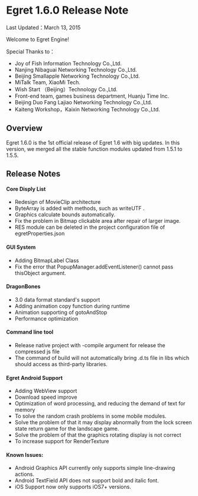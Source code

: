 ﻿Egret 1.6.0 Release Note
===============================

Last Updated：March 13, 2015

Welcome to Egret Engine!

Special Thanks to：

* Joy of Fish Information Technology Co.,Ltd.
* Nanjing Nibaguai Networking Technology Co.,Ltd.
* Beijing Smallapple Networking Technology Co.,Ltd.
* MiTalk Team, XiaoMi Tech.
* Wish Start （Beijing）Technology Co.,Ltd.
* Front-end team, games business department, Huanju Time Inc.
* Beijing Duo Fang Lajiao Networking Technology Co.,Ltd.
* Kaiteng Workshop，Kaixin Networking Technology Co.,Ltd.

## Overview

Egret 1.6.0 is the 1st official release of Egret 1.6 with big updates. In this version, we merged all the stable function modules updated from 1.5.1 to 1.5.5.

## Release Notes


#### Core Disply List

* Redesign of MovieClip architecture
* ByteArray is added with methods, such as writeUTF .
* Graphics calculate bounds automatically.
* Fix the problem in Bitmap clickable area after repair of larger image.
* RES module can be deleted in the project configuration file of egretProperties.json


#### GUI System

* Adding BitmapLabel Class
* Fix the error that PopupManager.addEventListener() cannot pass thisObject argument.


#### DragonBones

* 3.0 data format standard's support 
* Adding animation copy function during runtime
* Animation supporting of gotoAndStop
* Performance optimization

#### Command line tool

* Release native project with -compile argument for release the compressed js file
* The command of build will not automatically bring .d.ts file in libs which should access as third-party libraries.

#### Egret Android Support

* Adding WebView support
* Download speed improve
* Optimization of word processing, and reducing the demand of text for memory 
* To solve the random crash problems in some mobile modules. 
* Solve the problem of that it may display abnormally from the lock screen state return game for the landscape game.
* Solve the problem of that the graphics rotating display is not correct
* To increase support for RenderTexture

#### Known Issues:

* Android Graphics API currently only supports simple line-drawing actions.
* Android TextField API does not support bold and italic font.
* iOS Support now only supports iOS7+ versions.